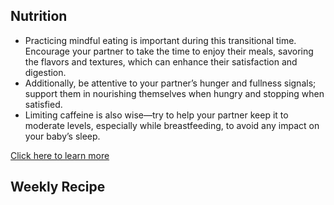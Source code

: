 ## Nutrition
- Practicing mindful eating is important during this transitional time. Encourage your partner to take the time to enjoy their meals, savoring the flavors and textures, which can enhance their satisfaction and digestion.
- Additionally, be attentive to your partner’s hunger and fullness signals; support them in nourishing themselves when hungry and stopping when satisfied.
- Limiting caffeine is also wise—try to help your partner keep it to moderate levels, especially while breastfeeding, to avoid any impact on your baby’s sleep.

[Click here to learn more](https://www.mayoclinic.org/healthy-lifestyle/infant-and-toddler-health/in-depth/breastfeeding-nutrition/art-20046912)

## Weekly Recipe